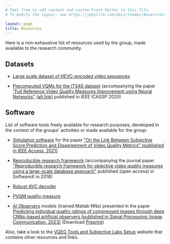 ```yaml
---
# Feel free to add content and custom Front Matter to this file.
# To modify the layout, see https://jekyllrb.com/docs/themes/#overriding-theme-defaults

layout: page
title: Resources
---
```


Here is a non-exhaustive list of resources used by the group, made available to the research community.

## Datasets

* [Large scale dataset of HEVC-encoded video sequences]({{site.baseurl}}/resources/large_scale_dataset_HEVC)

* [Precomputed VQMs for the ITS4S dataset](https://media.polito.it/its4s/)
  (accompanying the paper ["Full Reference Video Quality Measures Improvement using Neural Networks"](http://dx.doi.org/10.1109/ICASSP40776.2020.9053739) [(alt link)](http://hdl.handle.net/11583/2840345) published in IEEE ICASSP 2020)


## Software

List of software tools freely available for research purposes, developed in the context of the groups' activities or made available for the group:

* [Simulation software]({{site.baseurl}}/software/IEEE_Access_source_code_paper_DOI_10.1109_ACCESS.2021.3127395.zip) for the paper ["On the Link Between Subjective Score Prediction and Disagreement of Video Quality Metrics" (published in IEEE Access, 2021)](http://dx.doi.org/10.1109/ACCESS.2021.3127395)

* [Reproducible research framework](https://github.com/ElsevierSoftwareX/SOFTX-D-17-00069)
  (accompanying the journal paper ["Reproducible research framework for objective video quality measures using a large-scale database approach"](http://dx.doi.org/10.1016/j.softx.2017.09.004) published (open access) in SoftwareX in 2018)

* [Robust AVC decoder](https://media.polito.it/jeg)

* [PVQM quality measure](https://media.polito.it/jeg)

* [AI Observers](http://media.polito.it/AIobservers/) models (trained Matlab NNs) presented in the paper [Predicting individual quality ratings of compressed images through deep CNNs-based artificial observers (published in Signal Processing: Image Communication, 2023)](https://doi.org/10.1016/j.image.2022.116917) (Download [Preprint](http://media.polito.it/wordpress/wp-content/uploads/2023/01/Fotio_SPIC2023_author_version.pdf))

Also, take a look to the [VQEG Tools and Subjective Labs Setup](https://vqeg.github.io/software-tools/) website that contains other resources and links.


